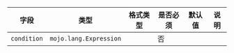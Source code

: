 | 字段 | 类型 | 格式类型 | 是否必须 | 默认值 | 说明 |
|---|---|---|---|---|---|
| `condition` | `mojo.lang.Expression` |  | 否 |  |

